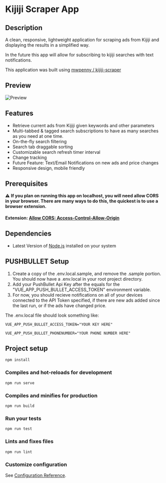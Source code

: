 # Kijiji Scraper App

## Description

A clean, responsive, lightweight application for scraping ads from Kijiji and displaying the results in a simplified way.

In the future this app will allow for subscribing to kijiji searches with text notifications.

This application was built using [mwpenny / kijiji-scraper](https://github.com/mwpenny/kijiji-scraper)

## Preview

![Preview](https://i.imgur.com/UAWaqU7.jpg)

## Features

* Retrieve current ads from Kijiji given keywords and other parameters
* Multi-tabbed & tagged search subscriptions to have as many searches as you need at one time.
* On-the-fly search filtering
* Search tab draggable sorting
* Customizable search refresh timer interval
* Change tracking
* Future Feature: Text/Email Notifications on new ads and price changes
* Responsive design, mobile friendly

## Prerequisites
:warning: **If you plan on running this app on localhost, you will need allow CORS in your browser.
There are many ways to do this, the quickest is to use a browser extension.**

#### Extension: [Allow CORS: Access-Control-Allow-Origin](https://chrome.google.com/webstore/detail/allow-cors-access-control/lhobafahddgcelffkeicbaginigeejlf?hl=en)

## Dependencies

* Latest Version of [Node.js](https://nodejs.org/en/download/) installed on your system

## PUSHBULLET Setup

1. Create a copy of the .env.local.sample, and remove the .sample portion. You should now have a .env.local in your root project directory.
2. Add your PushBullet Api Key after the equals for the "VUE_APP_PUSH_BULLET_ACCESS_TOKEN" environment variable.
3. For now, you should recieve notifications on all of your devices connected to the API Token specified, if there are new ads added since the last run, or if the ads have changed price.

The .env.local file should look something like:
```
VUE_APP_PUSH_BULLET_ACCESS_TOKEN="YOUR KEY HERE"

VUE_APP_PUSH_BULLET_PHONENUMBER="YOUR PHONE NUMBER HERE"
```

## Project setup
```
npm install
```

### Compiles and hot-reloads for development
```
npm run serve
```

### Compiles and minifies for production
```
npm run build
```

### Run your tests
```
npm run test
```

### Lints and fixes files
```
npm run lint
```

### Customize configuration
See [Configuration Reference](https://cli.vuejs.org/config/).
